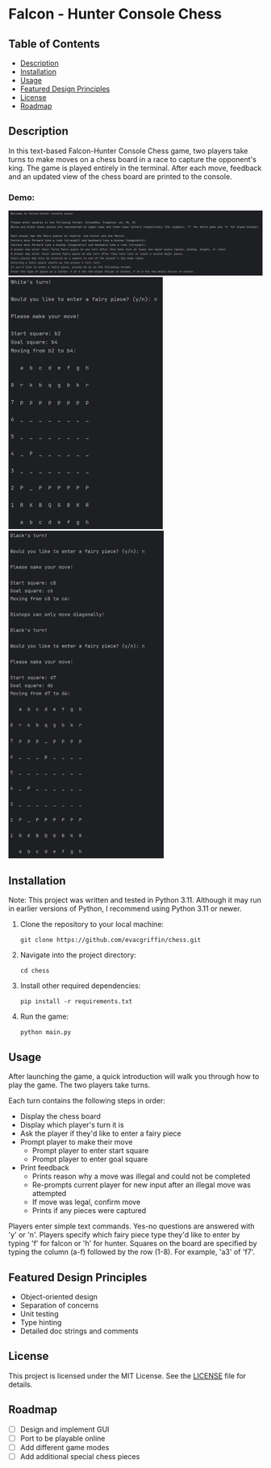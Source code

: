 # Falcon - Hunter Console Chess

## Table of Contents

- [Description](#description)
- [Installation](#installation)
- [Usage](#usage)
- [Featured Design Principles](#featured-design-principles)
- [License](#license)
- [Roadmap](#roadmap)

## Description

In this text-based Falcon-Hunter Console Chess game, two players take turns to make moves on a chess board in a race to 
capture the opponent's king. The game is played entirely in the terminal. After each move, feedback and an updated view 
of the chess board are printed to the console.

### Demo:

<img src="assets/chess_intro.png" alt="Game introduction">
<img src="assets/chess_demo1.png" alt="Demo white moves a piece" height="500">
<img src="assets/chess_demo2.png" alt="Demo black moves a piece" height="650">

## Installation

Note: This project was written and tested in Python 3.11. Although it may run in earlier versions of Python, I recommend 
using Python 3.11 or newer.

1. Clone the repository to your local machine:
    ```shell
    git clone https://github.com/evacgriffin/chess.git
   ```
2. Navigate into the project directory:
   ```shell
   cd chess
   ```
3. Install other required dependencies:
   ```shell
   pip install -r requirements.txt
   ```
4. Run the game:
   ```shell
   python main.py
   ```

## Usage

After launching the game, a quick introduction will walk you through how to play the game. The two players take turns.

Each turn contains the following steps in order:

- Display the chess board
- Display which player's turn it is
- Ask the player if they'd like to enter a fairy piece
- Prompt player to make their move
   * Prompt player to enter start square
   * Prompt player to enter goal square
- Print feedback
   * Prints reason why a move was illegal and could not be completed
   * Re-prompts current player for new input after an illegal move was attempted
   * If move was legal, confirm move
   * Prints if any pieces were captured

Players enter simple text commands. Yes-no questions are answered with 'y' or 'n'. Players specify which fairy piece
type they'd like to enter by typing 'f' for falcon or 'h' for hunter.
Squares on the board are specified by typing the column (a-f) followed by the row (1-8). For example, 'a3'
of 'f7'.

## Featured Design Principles

- Object-oriented design
- Separation of concerns
- Unit testing
- Type hinting
- Detailed doc strings and comments

## License

This project is licensed under the MIT License. See the [LICENSE](LICENSE) file for details.

## Roadmap

- [ ] Design and implement GUI
- [ ] Port to be playable online
- [ ] Add different game modes
- [ ] Add additional special chess pieces